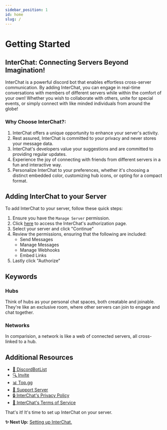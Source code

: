 ```yaml
---
sidebar_position: 1
id: home
slug: /
---
```

# Getting Started

## InterChat: Connecting Servers Beyond Imagination!
InterChat is a powerful discord bot that enables effortless cross-server communication. By adding InterChat, you can engage in real-time conversations with members of different servers while within the comfort of your own!
Whether you wish to collaborate with others, unite for special events, or simply connect with like minded individuals from around the globe!


### Why Choose InterChat?:

1. InterChat offers a unique opportunity to enhance your server's activity.
2. Rest assured, InterChat is committed to your privacy and never stores your message data.
3. InterChat's developers value your suggestions and are committed to providing regular updates.
4. Experience the joy of connecting with friends from different servers in a fun and interactive way.
5. Personalize InterChat to your preferences, whether it's choosing a distinct embedded color, customizing hub icons, or opting for a compact format.


## Adding InterChat to your Server

To add InterChat to your server, follow these quick steps:

1. Ensure you have the ```Manage Server``` permission.
2. Click [here](https://discord-interchat.github.io/invite) to access the InterChat's authorization page.
3. Select your server and click "Continue"
4. Review the permissions, ensuring that the following are included:
   - Send Messages
   - Manage Messages
   - Manage Webhooks
   - Embed Links
5. Lastly click "Authorize"

## Keywords

### Hubs

Think of hubs as your personal chat spaces, both creatable and joinable. They're like an exclusive room, where other servers can join to engage and chat together.

### Networks

In comparision, a network is like a web of connected servers, all cross-linked to a hub.

## Additional Resources
- [🤖 DiscordBotList](https://discordbotlist.com/bots/chatbot) 
- [🔍 Invite](https://discord.com/application-directory/769921109209907241) 
- [📊 Top.gg](https://top.gg/bot/769921109209907241)
- [🚀 Support Server](https://discord.gg/EY77XNP7q9)
- [🔒 InterChat's Privacy Policy](./important/privacy.md)
- [📜 InterChat's Terms of Service](./important/terms.md)

That's it! It's time to set up InterChat on your server.

**✨ Next Up:** [Setting up InterChat.](./guide/setup.md)
